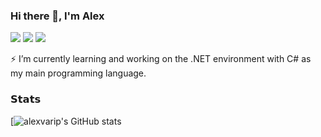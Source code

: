 ### Hi there 👋, I'm Alex

[![](https://vistr.dev/badge?repo=alexvarip.alexvarip&corners=square)](https://github.com/alexvarip/vistr.dev) 
[![](https://img.shields.io/badge/-@alexvarip-purple?style=square&logo=github)](https://github.com/alexvarip)
[![](https://img.shields.io/badge/-Alex%20Varypatis-blue?style=square&logo=Linkedin&logoColor=white&link=https://www.linkedin.com/in/alex-varypatis/)](https://www.linkedin.com/in/alex-varypatis/)<br>

⚡ I’m currently learning and working on the .NET environment with C# as my main programming language.


### 𝗦𝘁𝗮𝘁𝘀
<!--[![alexvarip's GitHub stats](https://github-readme-stats.vercel.app/api?username=alexvarip&show_icons=true)](https://github.com/alexvarip/github-readme-stats)-->
[![alexvarip's GitHub stats](https://github-readme-stats.vercel.app/api?username=alexvarip&show_icons=true&theme=radical)





<!--
**alexvarip/alexvarip** is a ✨ _special_ ✨ repository because its `README.md` (this file) appears on your GitHub profile.

Here are some ideas to get you started:

- 🔭 I’m currently working on ...
- 🌱 I’m currently learning ...
- 👯 I’m looking to collaborate on ...
- 🤔 I’m looking for help with ...
- 💬 Ask me about ...
- 📫 How to reach me: ...
- 😄 Pronouns: ...
- ⚡ Fun fact: ...
-->
